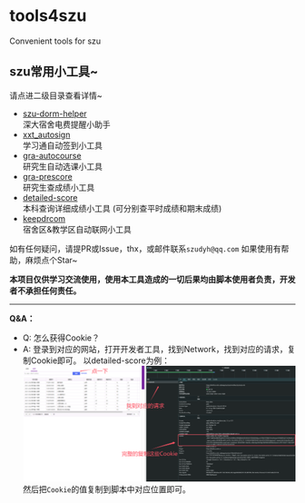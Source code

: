 # tools4szu
Convenient tools for szu


szu常用小工具~
---
请点进二级目录查看详情~


- [szu-dorm-helper](szu-dorm-helper)  
  深大宿舍电费提醒小助手
- [xxt_autosign](xxt_autosign)  
  学习通自动签到小工具
- [gra-autocourse](gra-autocourse)  
  研究生自动选课小工具
- [gra-prescore](gra-prescore)  
  研究生查成绩小工具
- [detailed-score](detailed-score)  
  本科查询详细成绩小工具 (可分别查平时成绩和期末成绩)
- [keepdrcom](keepdrcom)  
  宿舍区&教学区自动联网小工具

如有任何疑问，请提PR或Issue，thx，或邮件联系`szudyh@qq.com`
如果使用有帮助，麻烦点个Star~

**本项目仅供学习交流使用，使用本工具造成的一切后果均由脚本使用者负责，开发者不承担任何责任。**


---
**Q&A：**
- Q: 怎么获得Cookie？
- A: 登录到对应的网站，打开开发者工具，找到Network，找到对应的请求，复制Cookie即可。 以detailed-score为例：
![img.png](img.png)
然后把`Cookie`的值复制到脚本中对应位置即可。
